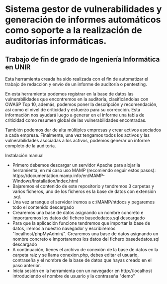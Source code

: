 # Sistema gestor de vulnerabilidades y generación de informes automáticos como soporte a la realización de auditorías informáticas.
<h2>Trabajo de fin de grado de Ingeniería Informática en UNIR</h2>


Esta herramienta creada ha sido realizada con el fin de automatizar el trabajo de redacción y envío de un informe de auditoría o pentesting.

En esta herramienta podemos registrar en la base de datos las vulnerabilidades que encontremos en la auditoría, clasificándolas con OWASP Top 10, además, podemos poner la descripción y recomendación, así como el nivel de criticidad y esfuerzo para su corrección. Esta información nos ayudará luego a generar en el informe una tabla de criticidad como resumen global de las vulnerabilidades encontradas.

También podemos dar de alta múltiples empresas y crear activos asociados a cada empresa.
Finalmente, una vez tengamos todos los activos y las vulnerabilidades asociadas a los activos, podemos generar un informe completo de la auditoría.

Instalación manual
<ul>
<li>Primero debemos descargar un servidor Apache para alojar la herramienta, en mi caso uso MAMP (recomiendo seguir estos pasos): https://documentation.mamp.info/en/MAMP-Windows/Installation/index.html</li>
<li>Bajaremos el contenido de este repositorio y tendremos 3 carpetas y varios ficheros, uno de los ficheros es la base de datos con extensión .sql.</li>
<li>Una vez arranque el servidor iremos a c:/MAMP/htdocs y pegaremos todo el contenido descargado</li>
<li>Crearemos una base de datos asignando un nombre concreto e importaremos los datos del fichero basededatos.sql descargado</li>
<li>Para que la aplicación funcione tendremos que importar la base de datos, iremos a nuestro navegador y escribiremos "localhost/phpMyAdmin/". Crearemos una base de datos asignando un nombre concreto e importaremos los datos del fichero basededatos.sql descargado</li>
<li>A continuación, tienes el archivo de conexión de la base de datos en la carpeta raiz y se llama conexion.php, debes editar el usuario, contraseña y el nombre de la base de datos que hayas creado en el paso anterior.</li>
<li>Inicia sesión en la herramienta con un navegador en http://localhost introduciendo el nombre de usuario y la contraseña "demo"</li>
